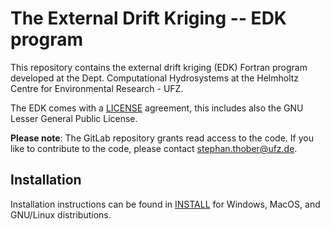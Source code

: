 # The External Drift Kriging -- EDK program

This repository contains the external drift kriging (EDK) Fortran program developed at the Dept. Computational Hydrosystems at the Helmholtz Centre for Environmental Research - UFZ.

The EDK comes with a [LICENSE][1] agreement, this includes also the GNU Lesser General Public License.

**Please note**: The GitLab repository grants read access to the code.
If you like to contribute to the code, please contact stephan.thober@ufz.de.

## Installation

Installation instructions can be found in [INSTALL][2] for Windows, MacOS, and GNU/Linux distributions.

[1]: LICENSE
[2]: INSTALL.md
